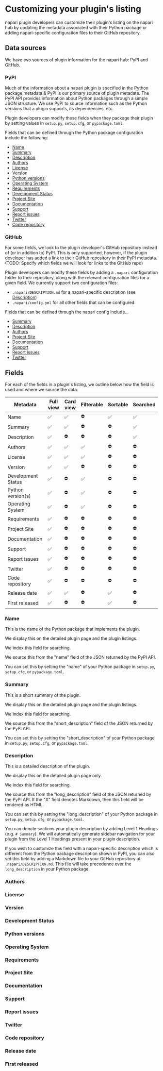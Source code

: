 # Customizing your plugin's listing

napari plugin developers can customize their plugin's listing on the napari hub by updating the metadata associated with their Python package or adding napari-specific configuration files to their GitHub repository.


## Data sources

We have two sources of plugin information for the napari hub: PyPI and GitHub.

### PyPI

Much of the information about a napari plugin is specified in the Python package metadata & PyPI is our primary source of plugin metadata.
The PyPI API provides information about Python packages through a simple JSON structure.
We use PyPI to source information such as the Python versions that a plugin supports, its dependencies, etc.

Plugin developers can modify these fields when they package their plugin by setting values in `setup.py`, `setup.cfg`, or `pypackage.toml`.

Fields that can be defined through the Python package configuration include the following:

- [Name](#name)
- [Summary](#summary)
- [Description](#description)
- [Authors](#authors)
- [License](#license)
- [Version](#version)
- [Python versions](#python-versions)
- [Operating System](#operating-system)
- [Requirements](#requirements)
- [Development Status](#development-status)
- [Project Site](#project-site)
- [Documentation](#documentation)
- [Support](#support)
- [Report issues](#report-issues)
- [Twitter](#twitter)
- [Code repository](#code-repository)

### GitHub

For some fields, we look to the plugin developer's GitHub repository instead of (or in addition to) PyPI.
This is only supported, however, if the plugin developer has added a link to their GitHub repository in their PyPI metadata.
(TODO: Specify which fields we will look for links to the GitHub repo)

Plugin developers can modify these fields by adding a `.napari` configuration folder to their repository, along with the relevant configuration files for a given field.
We currently support two configuration files:

- `.napari/DESCRIPTION.md` for a napari-specific description (see [Description](#description))
- `.napari/config.yml` for all other fields that can be configured

Fields that can be defined through the napari config include...

- [Summary](#summary)
- [Description](#description)
- [Authors](#authors)
- [Project Site](#project-site)
- [Documentation](#documentation)
- [Support](#support)
- [Report issues](#report-issues)
- [Twitter](#twitter)

## Fields

For each of the fields in a plugin's listing, we outline below how the field is used and where we source the data.

| Metadata            	| Full view 	| Card view 	| Filterable 	| Sortable     	| Searched 	|
|---------------------	|-----------	|-----------	|-----------	|-------------	|--------	|
| Name                	|     ✅     	|     ✅     	|     ⛔     	|      ✅      	|    ✅   	|
| Summary             	|     ✅     	|     ✅     	|     ⛔     	|      ⛔      	|    ✅   	|
| Description         	|     ✅     	|     ⛔     	|     ⛔     	|      ⛔      	|    ✅   	|
| Authors             	|     ✅     	|     ✅     	|     ✅     	|      ⛔      	|    ⛔   	|
| License             	|     ✅     	|     ✅     	|     ✅     	|      ⛔      	|    ⛔   	|
| Version             	|     ✅     	|     ✅     	|     ⛔     	|      ⛔      	|    ⛔   	|
| Development Status  	|     ✅     	|     ⛔     	|     ✅     	|      ⛔      	|    ⛔   	|
| Python version(s)   	|     ✅     	|     ⛔     	|     ✅     	|      ⛔      	|    ⛔   	|
| Operating System    	|     ✅     	|     ⛔     	|     ✅     	|      ⛔      	|    ⛔   	|
| Requirements        	|     ✅     	|     ⛔     	|     ⛔     	|      ⛔      	|    ⛔   	|
| Project Site        	|     ✅     	|     ⛔     	|     ⛔     	|      ⛔      	|    ⛔   	|
| Documentation       	|     ✅     	|     ⛔     	|     ⛔     	|      ⛔      	|    ⛔   	|
| Support             	|     ✅     	|     ⛔     	|     ⛔     	|      ⛔      	|    ⛔   	|
| Report issues       	|     ✅     	|     ⛔     	|     ⛔     	|      ⛔      	|    ⛔   	|
| Twitter             	|     ✅     	|     ⛔     	|     ⛔     	|      ⛔      	|    ⛔   	|
| Code repository     	|     ✅     	|     ⛔     	|     ⛔     	|      ⛔      	|    ⛔   	|
| Release date        	|     ✅     	|     ✅     	|     ⛔     	|      ✅      	|    ⛔   	|
| First released      	|     ✅     	|     ⛔     	|     ⛔     	|      ✅      	|    ⛔   	|

### Name

This is the name of the Python package that implements the plugin.

We display this on the detailed plugin page and the plugin listings.

We index this field for searching.

We source this from the "name" field of the JSON returned by the PyPI API.

You can set this by setting the "name" of your Python package in `setup.py`, `setup.cfg`, or `pypackage.toml`.

### Summary

This is a short summary of the plugin.

We display this on the detailed plugin page and the plugin listings.

We index this field for searching.

We source this from the "short_description" field of the JSON returned by the PyPI API.

You can set this by setting the "short_description" of your Python package in `setup.py`, `setup.cfg`, or `pypackage.toml`.

### Description

This is a detailed description of the plugin.

We display this on the detailed plugin page only.

We index this field for searching.

We source this from the "long_description" field of the JSON returned by the PyPI API.
If the "X" field denotes Markdown, then this field will be rendered as HTML.

You can set this by setting the "long_description" of your Python package in `setup.py`, `setup.cfg`, or `pypackage.toml`.

You can denote sections your plugin description by adding Level 1 Headings (e.g. `# Summary`).
We will automatically generate sidebar navigation for your plugin from the Level 1 Headings present in your plugin description.

If you wish to customize this field with a napari-specific description which is different from the Python package description shown in PyPI, you can also set this field by adding a Markdown file to your GitHub repository at `.napari/DESCRIPTION.md`.
This file will take precedence over the `long_description` in your Python package.

### Authors

### License

### Version

### Development Status

### Python versions

### Operating System

### Requirements

### Project Site

### Documentation

### Support

### Report issues

### Twitter

### Code repository

### Release date

### First released

